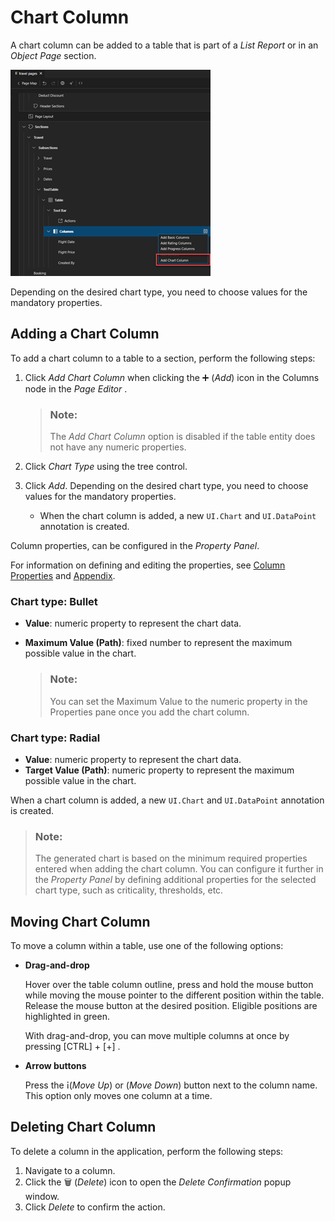 <!-- loiob78b3023e27b4078bab94189937fb550 -->

<link rel="stylesheet" type="text/css" href="../css/sap-icons.css"/>

# Chart Column

A chart column can be added to a table that is part of a *List Report* or in an *Object Page* section.

![](images/Chart_Column_b8ccb9a.png)

Depending on the desired chart type, you need to choose values for the mandatory properties.



<a name="loiob78b3023e27b4078bab94189937fb550__section_rnc_z5y_35b"/>

## Adding a Chart Column

To add a chart column to a table to a section, perform the following steps:

1.  Click *Add Chart Column* when clicking the :heavy_plus_sign: \(*Add*\) icon in the Columns node in the *Page Editor* .

    > ### Note:  
    > The *Add Chart Column* option is disabled if the table entity does not have any numeric properties.

2.  Click *Chart Type* using the tree control.
3.  Click *Add*. Depending on the desired chart type, you need to choose values for the mandatory properties.
    -   When the chart column is added, a new `UI.Chart` and `UI.DataPoint` annotation is created.


Column properties, can be configured in the *Property Panel*.

For information on defining and editing the properties, see [Column Properties](table-columns-a80d603.md#loioa80d603f85164482b192eeeb2df535a2__columnproperties) and [Appendix](appendix-457f2e9.md#loio457f2e9699b5437fb09d56311055a4a0).



### Chart type: Bullet

-   **Value**: numeric property to represent the chart data.
-   **Maximum Value \(Path\)**: fixed number to represent the maximum possible value in the chart.

    > ### Note:  
    > You can set the Maximum Value to the numeric property in the Properties pane once you add the chart column.




### Chart type: Radial

-   **Value**: numeric property to represent the chart data.
-   **Target Value \(Path\)**: numeric property to represent the maximum possible value in the chart.

When a chart column is added, a new `UI.Chart` and `UI.DataPoint` annotation is created.

> ### Note:  
> The generated chart is based on the minimum required properties entered when adding the chart column. You can configure it further in the *Property Panel* by defining additional properties for the selected chart type, such as criticality, thresholds, etc.



<a name="loiob78b3023e27b4078bab94189937fb550__section_amv_mry_35b"/>

## Moving Chart Column

To move a column within a table, use one of the following options:

-   **Drag-and-drop**

    Hover over the table column outline, press and hold the mouse button while moving the mouse pointer to the different position within the table. Release the mouse button at the desired position. Eligible positions are highlighted in green.

    With drag-and-drop, you can move multiple columns at once by pressing [CTRL\] + [\+\]  .

-   **Arrow buttons**

    Press the <span class="SAP-icons-V5"></span>\(*Move Up*\) or <span class="SAP-icons-V5"></span> \(*Move Down*\) button next to the column name. This option only moves one column at a time.




<a name="loiob78b3023e27b4078bab94189937fb550__section_gg1_psy_35b"/>

## Deleting Chart Column

To delete a column in the application, perform the following steps:

1.  Navigate to a column.
2.  Click the :wastebasket: \(*Delete*\) icon to open the *Delete Confirmation* popup window.
3.  Click *Delete* to confirm the action.

